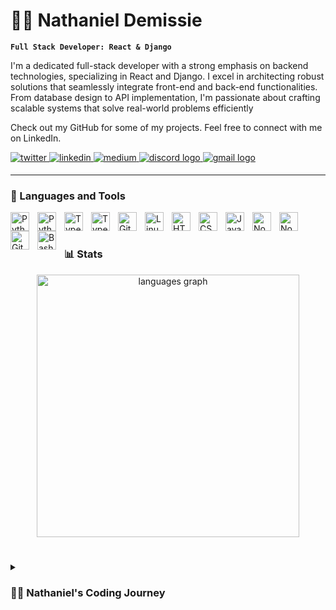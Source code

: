 # 🏄‍♂️ Nathaniel Demissie

**`Full Stack Developer: React & Django`**

I'm a dedicated full-stack developer with a strong emphasis on backend technologies, specializing in React and Django. I excel in architecting robust solutions that seamlessly integrate front-end and back-end functionalities. From database design to API implementation, I'm passionate about crafting scalable systems that solve real-world problems efficiently

Check out my GitHub for some of my projects. Feel free to connect with me on LinkedIn.

   <p align="left">
      <a href="https://twitter.com/" target="_blank">
         <img src=https://img.shields.io/badge/twitter-%2300acee.svg?&style=for-the-badge&logo=twitter&logoColor=white alt=twitter style="margin-bottom: 5px;" />
      </a>
      <a href="https://linkedin.com/in/nathanieldemissie" target="_blank">
         <img src=https://img.shields.io/badge/linkedin-%231E77B5.svg?&style=for-the-badge&logo=linkedin&logoColor=white alt=linkedin style="margin-bottom: 5px;" />
      </a>
      <a href="https://medium.com/" target="_blank">
         <img src=https://img.shields.io/badge/medium-%23292929.svg?&style=for-the-badge&logo=medium&logoColor=white alt=medium style="margin-bottom: 5px;" />
      </a>
      <a href="https://medium.com/" target="_blank">
         <img src="https://img.shields.io/static/v1?message=Discord&logo=discord&label=&color=7289DA&logoColor=white&labelColor=&style=for-the-badge" style="margin-bottom: 5px;" alt="discord logo"  />
      </a>
      <a href="https://medium.com/" target="_blank">
         <img src="https://img.shields.io/static/v1?message=Gmail&logo=gmail&label=&color=D14836&logoColor=white&labelColor=&style=for-the-badge" style="margin-bottom: 5px;" alt="gmail logo"  />
      </a>
   </p>

---

### 🧰 Languages and Tools


<img align="left" alt="Python" width="30px" style="padding-right:10px;" src="https://cdn.jsdelivr.net/gh/devicons/devicon@latest/icons/python/python-original.svg" />
<img align="left" alt="Python" width="30px" style="padding-right:10px;" src="https://cdn.jsdelivr.net/gh/devicons/devicon@latest/icons/django/django-plain.svg" />
<img align="left" alt="TypeScript" width="30px" style="padding-right:10px;" src="https://cdn.jsdelivr.net/gh/devicons/devicon/icons/typescript/typescript-plain.svg" />
<img align="left" alt="TypeScript" width="30px" style="padding-right:10px;" src="https://cdn.jsdelivr.net/gh/devicons/devicon@latest/icons/react/react-original.svg" />
<img align="left" alt="Git" width="30px" style="padding-right:10px;" src="https://cdn.jsdelivr.net/gh/devicons/devicon/icons/git/git-original.svg" />
<img align="left" alt="Linux" width="30px" style="padding-right:10px;" src="https://cdn.jsdelivr.net/gh/devicons/devicon/icons/linux/linux-original.svg" />
<img align="left" alt="HTML" width="30px" style="padding-right:10px;" src="https://cdn.jsdelivr.net/gh/devicons/devicon/icons/html5/html5-plain.svg" />
<img align="left" alt="CSS" width="30px" style="padding-right:10px;" src="https://cdn.jsdelivr.net/gh/devicons/devicon/icons/css3/css3-plain.svg" />
<img align="left" alt="JavaScript" width="30px" style="padding-right:10px;" src="https://cdn.jsdelivr.net/gh/devicons/devicon/icons/javascript/javascript-plain.svg" />
<img align="left" alt="NodeJS" width="30px" style="padding-right:10px;" src="https://cdn.jsdelivr.net/gh/devicons/devicon/icons/nodejs/nodejs-original.svg" />
<img align="left" alt="NodeJS" width="30px" style="padding-right:10px;" src="https://cdn.jsdelivr.net/gh/devicons/devicon@latest/icons/c/c-original.svg" />
<img align="left" alt="GitHub" width="30px" style="padding-right:10px;" src="https://cdn.jsdelivr.net/gh/devicons/devicon/icons/github/github-original.svg" />
<img align="left" alt="Bash" width="30px" style="padding-right:10px;" src="https://cdn.jsdelivr.net/gh/devicons/devicon/icons/bash/bash-original.svg" />
<br />

#

### 📊 Stats

<div align="center">
  <img src="https://github-readme-stats.vercel.app/api/top-langs?username=nathaniel81&locale=en&hide_title=false&layout=compact&card_width=420&langs_count=5&theme=dracula&hide_border=false" height="420" alt="languages graph"  />
</div>

###

<!-- ![GitHub Streak](https://streak-stats.demolab.com?user=Nathaniel81&theme=gruvbox&border_radius=4.5) -->

#

<details markdown="1">
 <summary><h3>👨‍💻 Nathaniel's Coding Journey</h3></summary>
   My coding journey began during my time as an electro-mechanical engineering student at Addis Ababa Science and Technology University. It was during a C++ course in my second year that I discovered my passion for coding.

   After graduating, I embarked on an intensive one-year journey with the ALX Software Engineering program. Specializing in backend development, I honed my skills and solidified my expertise in crafting robust solutions.

   Throughout this journey, my interest in technology has only deepened. While my background lies in electro-mechanical engineering, my heart belongs to coding and software development. I'm determined to continue pushing boundaries, exploring new technologies, and pursuing my dreams in the realm of software engineering.
</details>


[website]: https://
